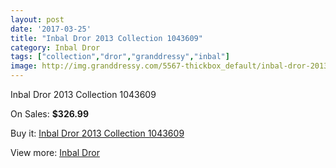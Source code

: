 ```yaml
---
layout: post
date: '2017-03-25'
title: "Inbal Dror 2013 Collection 1043609"
category: Inbal Dror
tags: ["collection","dror","granddressy","inbal"]
image: http://img.granddressy.com/5567-thickbox_default/inbal-dror-2013-collection-1043609.jpg
---
```

Inbal Dror 2013 Collection 1043609

On Sales: **$326.99**
<a href="https://www.granddressy.com/en/inbal-dror/4903-inbal-dror-2013-collection-1043609.html"><amp-img layout="responsive" width="600" height="600" src="//img.granddressy.com/5567-thickbox_default/inbal-dror-2013-collection-1043609.jpg" alt="Inbal Dror 2013 Collection 1043609 0" /></a>

Buy it: [Inbal Dror 2013 Collection 1043609](https://www.granddressy.com/en/inbal-dror/4903-inbal-dror-2013-collection-1043609.html "Inbal Dror 2013 Collection 1043609")

View more: [Inbal Dror](https://www.granddressy.com/en/220-inbal-dror "Inbal Dror")